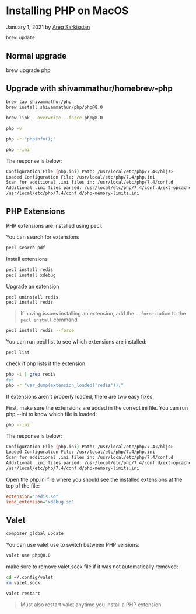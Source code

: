 # Installing PHP on MacOS

January 1, 2021 by [Areg Sarkissian](https://aregsar.com/about)

```bash
brew update
```

## Normal upgrade

brew upgrade php

## Upgrade with shivammathur/homebrew-php

```bash
brew tap shivammathur/php
brew install shivammathur/php/php@8.0
```

```bash
brew link --overwrite --force php@8.0

php -v
```

```bash
php -r "phpinfo();"
```

```bash
php --ini
```

The response is below:

```bash
Configuration File (php.ini) Path: /usr/local/etc/php/7.4</hljs>
Loaded Configuration File: /usr/local/etc/php/7.4/php.ini
Scan for additional .ini files in: /usr/local/etc/php/7.4/conf.d
Additional .ini files parsed: /usr/local/etc/php/7.4/conf.d/ext-opcache.ini,
/usr/local/etc/php/7.4/conf.d/php-memory-limits.ini
```

## PHP Extensions

PHP extensions are installed using pecl.

You can search for extensions

```bash
pecl search pdf
```

Install extensions

```bash
pecl install redis
pecl install xdebug
```

Upgrade an extension

```bash
pecl uninstall redis
pecl install redis
```

> If having issues installing an extension, add the `--force` option to the `pecl install` command

```bash
pecl install redis --force
```

You can run pecl list to see which extensions are installed:

```bash
pecl list
```

check if php lists it the extension

```bash
php -i | grep redis
#or
php -r "var_dump(extension_loaded('redis'));"
```

If extensions aren't properly loaded, there are two easy fixes.

First, make sure the extensions are added in the correct ini file. You can run php --ini to know which file is loaded:

```bash
php --ini
```

The response is below:

```bash
Configuration File (php.ini) Path: /usr/local/etc/php/7.4</hljs>
Loaded Configuration File: /usr/local/etc/php/7.4/php.ini
Scan for additional .ini files in: /usr/local/etc/php/7.4/conf.d
Additional .ini files parsed: /usr/local/etc/php/7.4/conf.d/ext-opcache.ini,
/usr/local/etc/php/7.4/conf.d/php-memory-limits.ini
```

Open the php.ini file where you should see the installed extensions at the top of the file:

```ini
extension="redis.so"
zend_extension="xdebug.so"
```

## Valet

```bash
composer global update
```

You can use valet use to switch between PHP versions:

```bash
valet use php@8.0
```

make sure to remove valet.sock file if it was not automatically removed:

```bash
cd ~/.config/valet
rm valet.sock
```

```bash
valet restart
```

> Must also restart valet anytime you install a PHP extension.
